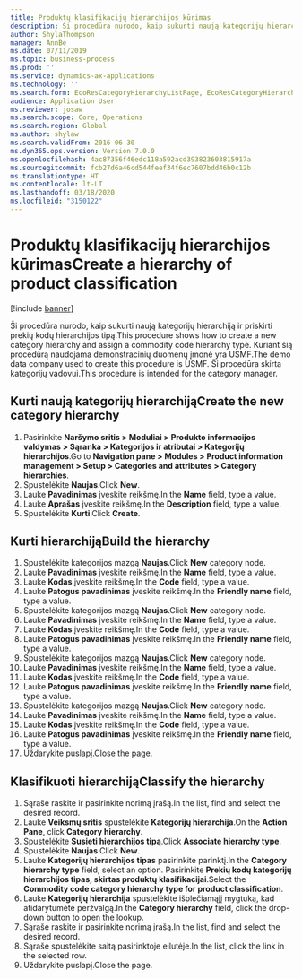 ```yaml
---
title: Produktų klasifikacijų hierarchijos kūrimas
description: Ši procedūra nurodo, kaip sukurti naują kategorijų hierarchiją ir priskirti prekių kodų hierarchijos tipą.
author: ShylaThompson
manager: AnnBe
ms.date: 07/11/2019
ms.topic: business-process
ms.prod: ''
ms.service: dynamics-ax-applications
ms.technology: ''
ms.search.form: EcoResCategoryHierarchyListPage, EcoResCategoryHierarchyCreate, EcoResCategory, EcoResCategoryHierarchyRole
audience: Application User
ms.reviewer: josaw
ms.search.scope: Core, Operations
ms.search.region: Global
ms.author: shylaw
ms.search.validFrom: 2016-06-30
ms.dyn365.ops.version: Version 7.0.0
ms.openlocfilehash: 4ac87356f46edc118a592acd393823603815917a
ms.sourcegitcommit: fcb27d6a46cd544feef34f6ec7607bdd46b0c12b
ms.translationtype: HT
ms.contentlocale: lt-LT
ms.lasthandoff: 03/18/2020
ms.locfileid: "3150122"
---
```

# <a name="create-a-hierarchy-of-product-classification"></a><span data-ttu-id="2bc7b-103">Produktų klasifikacijų hierarchijos kūrimas</span><span class="sxs-lookup"><span data-stu-id="2bc7b-103">Create a hierarchy of product classification</span></span>

[!include [banner](../../includes/banner.md)]

<span data-ttu-id="2bc7b-104">Ši procedūra nurodo, kaip sukurti naują kategorijų hierarchiją ir priskirti prekių kodų hierarchijos tipą.</span><span class="sxs-lookup"><span data-stu-id="2bc7b-104">This procedure shows how to create a new category hierarchy and assign a commodity code hierarchy type.</span></span> <span data-ttu-id="2bc7b-105">Kuriant šią procedūrą naudojama demonstracinių duomenų įmonė yra USMF.</span><span class="sxs-lookup"><span data-stu-id="2bc7b-105">The demo data company used to create this procedure is USMF.</span></span> <span data-ttu-id="2bc7b-106">Ši procedūra skirta kategorijų vadovui.</span><span class="sxs-lookup"><span data-stu-id="2bc7b-106">This procedure is intended for the category manager.</span></span>


## <a name="create-the-new-category-hierarchy"></a><span data-ttu-id="2bc7b-107">Kurti naują kategorijų hierarchiją</span><span class="sxs-lookup"><span data-stu-id="2bc7b-107">Create the new category hierarchy</span></span>
1. <span data-ttu-id="2bc7b-108">Pasirinkite **Naršymo sritis > Moduliai > Produkto informacijos valdymas > Sąranka > Kategorijos ir atributai > Kategorijų hierarchijos**.</span><span class="sxs-lookup"><span data-stu-id="2bc7b-108">Go to **Navigation pane > Modules > Product information management > Setup > Categories and attributes > Category hierarchies**.</span></span>
2. <span data-ttu-id="2bc7b-109">Spustelėkite **Naujas**.</span><span class="sxs-lookup"><span data-stu-id="2bc7b-109">Click **New**.</span></span>
3. <span data-ttu-id="2bc7b-110">Lauke **Pavadinimas** įveskite reikšmę.</span><span class="sxs-lookup"><span data-stu-id="2bc7b-110">In the **Name** field, type a value.</span></span>
4. <span data-ttu-id="2bc7b-111">Lauke **Aprašas** įveskite reikšmę.</span><span class="sxs-lookup"><span data-stu-id="2bc7b-111">In the **Description** field, type a value.</span></span>
5. <span data-ttu-id="2bc7b-112">Spustelėkite **Kurti**.</span><span class="sxs-lookup"><span data-stu-id="2bc7b-112">Click **Create**.</span></span>

## <a name="build-the-hierarchy"></a><span data-ttu-id="2bc7b-113">Kurti hierarchiją</span><span class="sxs-lookup"><span data-stu-id="2bc7b-113">Build the hierarchy</span></span>
1. <span data-ttu-id="2bc7b-114">Spustelėkite kategorijos mazgą **Naujas**.</span><span class="sxs-lookup"><span data-stu-id="2bc7b-114">Click **New** category node.</span></span>
2. <span data-ttu-id="2bc7b-115">Lauke **Pavadinimas** įveskite reikšmę.</span><span class="sxs-lookup"><span data-stu-id="2bc7b-115">In the **Name** field, type a value.</span></span>
3. <span data-ttu-id="2bc7b-116">Lauke **Kodas** įveskite reikšmę.</span><span class="sxs-lookup"><span data-stu-id="2bc7b-116">In the **Code** field, type a value.</span></span>
4. <span data-ttu-id="2bc7b-117">Lauke **Patogus pavadinimas** įveskite reikšmę.</span><span class="sxs-lookup"><span data-stu-id="2bc7b-117">In the **Friendly name** field, type a value.</span></span>
5. <span data-ttu-id="2bc7b-118">Spustelėkite kategorijos mazgą **Naujas**.</span><span class="sxs-lookup"><span data-stu-id="2bc7b-118">Click **New** category node.</span></span>
6. <span data-ttu-id="2bc7b-119">Lauke **Pavadinimas** įveskite reikšmę.</span><span class="sxs-lookup"><span data-stu-id="2bc7b-119">In the **Name** field, type a value.</span></span>
7. <span data-ttu-id="2bc7b-120">Lauke **Kodas** įveskite reikšmę.</span><span class="sxs-lookup"><span data-stu-id="2bc7b-120">In the **Code** field, type a value.</span></span>
8. <span data-ttu-id="2bc7b-121">Lauke **Patogus pavadinimas** įveskite reikšmę.</span><span class="sxs-lookup"><span data-stu-id="2bc7b-121">In the **Friendly name** field, type a value.</span></span>
9. <span data-ttu-id="2bc7b-122">Spustelėkite kategorijos mazgą **Naujas**.</span><span class="sxs-lookup"><span data-stu-id="2bc7b-122">Click **New** category node.</span></span>
10. <span data-ttu-id="2bc7b-123">Lauke **Pavadinimas** įveskite reikšmę.</span><span class="sxs-lookup"><span data-stu-id="2bc7b-123">In the **Name** field, type a value.</span></span>
11. <span data-ttu-id="2bc7b-124">Lauke **Kodas** įveskite reikšmę.</span><span class="sxs-lookup"><span data-stu-id="2bc7b-124">In the **Code** field, type a value.</span></span>
12. <span data-ttu-id="2bc7b-125">Lauke **Patogus pavadinimas** įveskite reikšmę.</span><span class="sxs-lookup"><span data-stu-id="2bc7b-125">In the **Friendly name** field, type a value.</span></span>
13. <span data-ttu-id="2bc7b-126">Spustelėkite kategorijos mazgą **Naujas**.</span><span class="sxs-lookup"><span data-stu-id="2bc7b-126">Click **New** category node.</span></span>
14. <span data-ttu-id="2bc7b-127">Lauke **Pavadinimas** įveskite reikšmę.</span><span class="sxs-lookup"><span data-stu-id="2bc7b-127">In the **Name** field, type a value.</span></span>
15. <span data-ttu-id="2bc7b-128">Lauke **Kodas** įveskite reikšmę.</span><span class="sxs-lookup"><span data-stu-id="2bc7b-128">In the **Code** field, type a value.</span></span>
16. <span data-ttu-id="2bc7b-129">Lauke **Patogus pavadinimas** įveskite reikšmę.</span><span class="sxs-lookup"><span data-stu-id="2bc7b-129">In the **Friendly name** field, type a value.</span></span>
17. <span data-ttu-id="2bc7b-130">Uždarykite puslapį.</span><span class="sxs-lookup"><span data-stu-id="2bc7b-130">Close the page.</span></span>

## <a name="classify-the-hierarchy"></a><span data-ttu-id="2bc7b-131">Klasifikuoti hierarchiją</span><span class="sxs-lookup"><span data-stu-id="2bc7b-131">Classify the hierarchy</span></span>
1. <span data-ttu-id="2bc7b-132">Sąraše raskite ir pasirinkite norimą įrašą.</span><span class="sxs-lookup"><span data-stu-id="2bc7b-132">In the list, find and select the desired record.</span></span>
2. <span data-ttu-id="2bc7b-133">Lauke **Veiksmų sritis** spustelėkite **Kategorijų hierarchija**.</span><span class="sxs-lookup"><span data-stu-id="2bc7b-133">On the **Action Pane**, click **Category hierarchy**.</span></span>
3. <span data-ttu-id="2bc7b-134">Spustelėkite **Susieti hierarchijos tipą**.</span><span class="sxs-lookup"><span data-stu-id="2bc7b-134">Click **Associate hierarchy type**.</span></span>
4. <span data-ttu-id="2bc7b-135">Spustelėkite **Naujas**.</span><span class="sxs-lookup"><span data-stu-id="2bc7b-135">Click **New**.</span></span>
5. <span data-ttu-id="2bc7b-136">Lauke **Kategorijų hierarchijos tipas** pasirinkite parinktį.</span><span class="sxs-lookup"><span data-stu-id="2bc7b-136">In the **Category hierarchy type** field, select an option.</span></span> <span data-ttu-id="2bc7b-137">Pasirinkite **Prekių kodų kategorijų hierarchijos tipas, skirtas produktų klasifikacijai**.</span><span class="sxs-lookup"><span data-stu-id="2bc7b-137">Select the **Commodity code category hierarchy type for product classification**.</span></span>  
6. <span data-ttu-id="2bc7b-138">Lauke **Kategorijų hierarchija** spustelėkite išplečiamąjį mygtuką, kad atidarytumėte peržvalgą.</span><span class="sxs-lookup"><span data-stu-id="2bc7b-138">In the **Category hierarchy** field, click the drop-down button to open the lookup.</span></span>
7. <span data-ttu-id="2bc7b-139">Sąraše raskite ir pasirinkite norimą įrašą.</span><span class="sxs-lookup"><span data-stu-id="2bc7b-139">In the list, find and select the desired record.</span></span>
8. <span data-ttu-id="2bc7b-140">Sąraše spustelėkite saitą pasirinktoje eilutėje.</span><span class="sxs-lookup"><span data-stu-id="2bc7b-140">In the list, click the link in the selected row.</span></span>
9. <span data-ttu-id="2bc7b-141">Uždarykite puslapį.</span><span class="sxs-lookup"><span data-stu-id="2bc7b-141">Close the page.</span></span>

